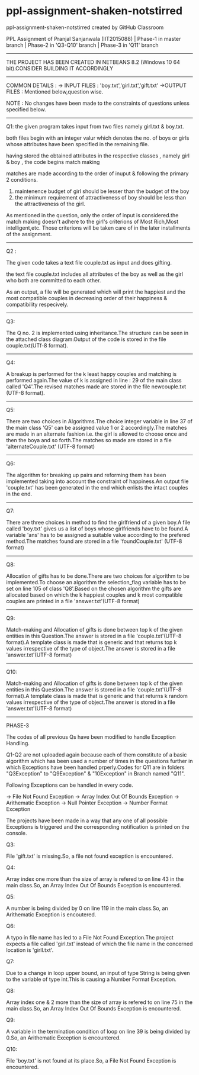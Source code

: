 # ppl-assignment-shaken-notstirred
ppl-assignment-shaken-notstirred created by GitHub Classroom

PPL Assignment of Pranjal Sanjanwala (IIT2015088) | 
Phase-1 in master branch | 
Phase-2 in 'Q3-Q10' branch |
Phase-3 in 'Q11' branch
**************************************************************************************************
THE PROJECT HAS BEEN CREATED IN NETBEANS 8.2 (Windows 10 64 bit).CONSIDER BUILDING IT ACCORDINGLY
**************************************************************************************************
COMMON DETAILS :
-> INPUT FILES : 'boy.txt','girl.txt','gift.txt'
->OUTPUT FILES : Mentioned below,question wise.

NOTE : No changes have been made to the constraints of questions unless specified below.
**************************************************************************************************
Q1:
the given program takes input from two files namely girl.txt & boy.txt.

both files begin with an integer valur which denotes the no. of boys or girls whose attributes have been specified in the remaining file.

having stored the obtained attributes in the respective classes , namely girl & boy , the code begins match making

matches are made according to the order of inuput & following the primary 2 conditions.
1. maintenence budget of girl should be lesser than the budget of the boy
2. the minimum requirement of attractiveness of boy should be less than the attractiveness of the girl. 

As mentioned in the question, only the order of input is considered.the match making doesn't adhere to the girl's criterions of Most Rich,Most intelligent,etc.
Those criterions will be taken care of in the later installments of the assignment.
********************************************************************************
Q2 :

The given code takes a text file couple.txt as input and does gifting.

the text file couple.txt includes all attributes of the boy as well as the girl who both are committed to each other.

As an output, a file will be generated which will print the happiest and the most compatible couples in decreasing order of their happiness & compatibility respecively.

*********************************************************************************
Q3:

The Q no. 2 is implemented using inheritance.The structure can be seen in the attached class diagram.Output of the code is stored in the file couple.txt(UTf-8 format).

**************************************
Q4:

A breakup is performed for the k least happy couples and matching is performed again.The value of k is assigned in line : 29 of the main class called 'Q4'.The revised matches made are stored in the file newcouple.txt (UTF-8 format).

**************************************
Q5:

There are two choices in Algorithms.The choice integer variable in line 37 of the main class 'Q5' can be assigned value 1 or 2 accordingly.The matches are made in an alternate fashion i.e. the girl is allowed to choose once and then the boya and so forth.The matches so made are stored in a file 'alternateCouple.txt' (UTF-8 format)

**************************************
Q6:

The algorithm for breaking up pairs and reforming them has been implemented taking into account the constraint of happiness.An output file 'couple.txt' has been generated in the end which enlists the intact couples in the end.

**************************************
Q7:

There are three choices in method to find the girlfriend of a given boy.A file called 'boy.txt' gives us a list of boys whose girlfriends have to be found.A variable 'ans' has to be assigned a suitable value according to the prefered method.The matches found are stored in a file 'foundCouple.txt' (UTF-8 format)

**************************************
Q8:

Allocation of gifts has to be done.There are two choices for algorithm to be implemented.To choose an algorithm the selection_flag variable has to be set on line 105 of class 'Q8'.Based on the chosen algorithm the gifts are allocated based on which the k happiest couples and k most compatible couples are printed in a file 'answer.txt'(UTF-8 format)

***************************************
Q9:

Match-making and Allocation of gifts is done between top k of the given entities in this Question.The answer is stored in a file 'couple.txt'(UTF-8 format).A template class is made that is generic and that returns top k values irrespective of the type of object.The answer is stored in a file 'answer.txt'(UTF-8 format)

***************************************
Q10:

Match-making and Allocation of gifts is done between top k of the given entities in this Question.The answer is stored in a file 'couple.txt'(UTF-8 format).A template class is made that is generic and that returns k random values irrespective of the type of object.The answer is stored in a file 'answer.txt'(UTF-8 format)
***************************************
PHASE-3

The codes of all previous Qs have been modified to handle Exception Handling.

Q1-Q2 are not uploaded again because each of them constitute of a basic algorithm which has been used a number of times in the questions further in which Exceptions have been handled prperly.Codes for Q11 are in folders "Q3Exception" to "Q9Exception" & "10Exception" in Branch named "Q11".

Following Exceptions can be handled in every code.

-> File Not Found Exception
-> Array Index Out Of Bounds Exception
-> Arithematic Exception
-> Null Pointer Exception
-> Number Format Exception

The projects have been made in a way that any one of all possible Exceptions is triggered and the corresponding notification is printed on the console.

Q3:

File 'gift.txt' is missing.So, a file not found exception is encountered.

Q4:

Array index one more than the size of array is refered to on line 43 in the main class.So, an Array Index Out Of Bounds Exception is encountered.


Q5:

A number is being divided by 0 on line 119 in the main class.So, an Arithematic Exception is encoutered.

Q6:

A typo in file name has led to a File Not Found Exception.The project expects a file called 'girl.txt' instead of which the file name in the concerned location is 'girll.txt'.

Q7:

Due to a change in loop upper bound, an input of type String is being given to the variable of type int.This is causing a Number Format Exception.

Q8:

Array index one & 2 more than the size of array is refered to on line 75 in the main class.So, an Array Index Out Of Bounds Exception is encountered.

Q9:

A variable in the termination condition of loop on line 39 is being divided by 0.So, an Arithematic Exception is encountered.

Q10:

File 'boy.txt' is not found at its place.So, a File Not Found Exception is encountered.




